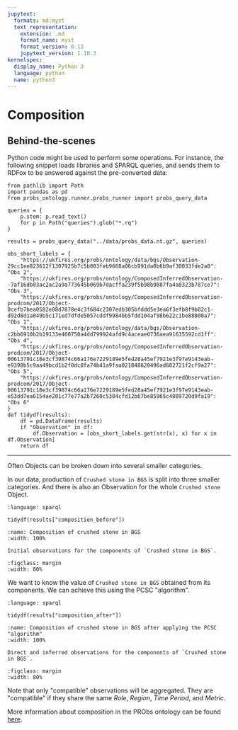 ```yaml
---
jupytext:
  formats: md:myst
  text_representation:
    extension: .md
    format_name: myst
    format_version: 0.13
    jupytext_version: 1.10.3
kernelspec:
  display_name: Python 3
  language: python
  name: python3
---
```


# Composition

## Behind-the-scenes

Python code might be used to perform some operations.
For instance, the following snippet loads libraries and SPARQL queries, and sends them to RDFox to be answered against the pre-converted data:

```{code-cell} ipython3
from pathlib import Path
import pandas as pd
from probs_ontology.runner.probs_runner import probs_query_data

queries = {
    p.stem: p.read_text()
    for p in Path("queries").glob("*.rq")
}

results = probs_query_data("../data/probs_data.nt.gz", queries)
```

```{code-cell} ipython3
obs_short_labels = {
    "https://ukfires.org/probs/ontology/data/bgs/Observation-29cc1ee823612f1307925b7c5b003feb9668a06cb991da0b6b9af30033fde2a0": "Obs 2",
    "https://ukfires.org/probs/ontology/ComposedInferredObservation--7af16db03ac2ac2a9a773645b069b7dacffa239f5b98b9887fa4a0323b787ce7": "Obs 3",
    "https://ukfires.org/probs/ontology/ComposedInferredObservation-prodcom/2017/Object-0cefb7bea0582e08d7878e4c3f684c2307edb305bfddd5e3ea6f3efb8f9b02c1-d92d8d1a049b5c171ed7dfde5057cddf9984bb5fdd104af98b622c1be88800a7": "Obs 1",
    "https://ukfires.org/probs/ontology/data/bgs/Observation-c2bb6910b2b19133e460750a4dd799924afd9c4aceae0736aea91635592cd1ff": "Obs 4",
    "https://ukfires.org/probs/ontology/ComposedInferredObservation-prodcom/2017/Object-00613791c18e3cf39874c66a176e7229189e5fed28a45ef7921e3f97e9143eab-e9398b5c9aa49bcd1b2f0dc8fa74b41a9faa021848620496ad682721f2cf9a27": "Obs 5",
    "https://ukfires.org/probs/ontology/ComposedInferredObservation-prodcom/2017/Object-00613791c18e3cf39874c66a176e7229189e5fed28a45ef7921e3f97e9143eab-e53dd7ea6154ae201c77e77a2b7260c5304cfd12b67be85965c4089720d9fa19": "Obs 6"
}
def tidydf(results):
    df = pd.DataFrame(results)
    if "Observation" in df:
        df.Observation = [obs_short_labels.get(str(x), x) for x in df.Observation]
    return df
```

---

Often Objects can be broken down into several smaller categories.

In our data, production of `Crushed stone in BGS` is split into three smaller categories.
And there is also an Observation for the whole `Crushed stone` Object.

```{literalinclude} queries/composition_before.rq
:language: sparql
```

```{code-cell} ipython3
tidydf(results["composition_before"])
```

```{figure} figures/CompositionBefore.svg
:name: Composition of crushed stone in BGS
:width: 100%

Initial observations for the components of `Crushed stone in BGS`.
```

```{figure} figures/CE-Legend_vertical.svg
:figclass: margin
:width: 80%
```

We want to know the value of `Crushed stone in BGS` obtained from its components.
We can achieve this using the PCSC "algorithm".

```{literalinclude} queries/composition_after.rq
:language: sparql
```

```{code-cell} ipython3
tidydf(results["composition_after"])
```

```{figure} figures/CompositionAfter.svg
:name: Composition of crushed stone in BGS after applying the PCSC "algorithm"
:width: 100%

Direct and inferred observations for the components of `Crushed stone in BGS`.
```

```{figure} figures/CE-Legend_vertical.svg
:figclass: margin
:width: 80%
```

Note that only "compatible" observations will be aggregated.
They are "compatible" if they share the same _Role_, _Region_, _Time Period_, and _Metric_.

More information about composition in the PRObs ontology can be found [here](https://ukfires.github.io/probs-ontology).
